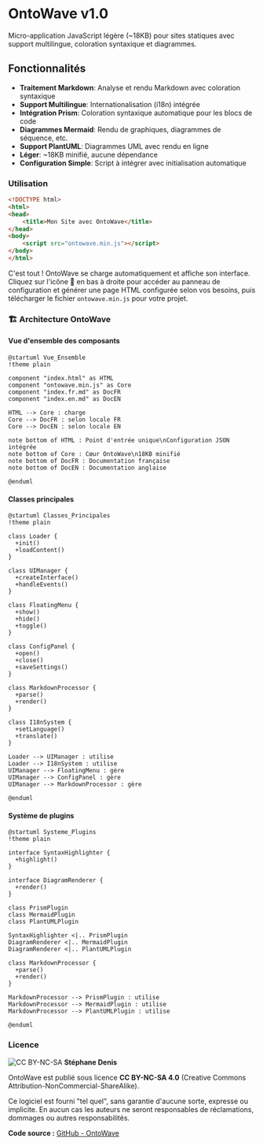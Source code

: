 # OntoWave v1.0

Micro-application JavaScript légère (~18KB) pour sites statiques avec support multilingue, coloration syntaxique et diagrammes.

## Fonctionnalités

- **Traitement Markdown**: Analyse et rendu Markdown avec coloration syntaxique
- **Support Multilingue**: Internationalisation (i18n) intégrée
- **Intégration Prism**: Coloration syntaxique automatique pour les blocs de code
- **Diagrammes Mermaid**: Rendu de graphiques, diagrammes de séquence, etc.
- **Support PlantUML**: Diagrammes UML avec rendu en ligne
- **Léger**: ~18KB minifié, aucune dépendance
- **Configuration Simple**: Script à intégrer avec initialisation automatique

### Utilisation

```html
<!DOCTYPE html>
<html>
<head>
    <title>Mon Site avec OntoWave</title>
</head>
<body>
    <script src="ontowave.min.js"></script>
</body>
</html>
```

C'est tout ! OntoWave se charge automatiquement et affiche son interface. Cliquez sur l'icône 🌊 en bas à droite pour accéder au panneau de configuration et générer une page HTML configurée selon vos besoins, puis télécharger le fichier `ontowave.min.js` pour votre projet.

### 🏗️ Architecture OntoWave

#### Vue d'ensemble des composants

```plantuml
@startuml Vue_Ensemble
!theme plain

component "index.html" as HTML
component "ontowave.min.js" as Core
component "index.fr.md" as DocFR
component "index.en.md" as DocEN

HTML --> Core : charge
Core --> DocFR : selon locale FR
Core --> DocEN : selon locale EN

note bottom of HTML : Point d'entrée unique\nConfiguration JSON intégrée
note bottom of Core : Cœur OntoWave\n18KB minifié
note bottom of DocFR : Documentation française
note bottom of DocEN : Documentation anglaise

@enduml
```

#### Classes principales

```plantuml
@startuml Classes_Principales
!theme plain

class Loader {
  +init()
  +loadContent()
}

class UIManager {
  +createInterface()
  +handleEvents()
}

class FloatingMenu {
  +show()
  +hide()
  +toggle()
}

class ConfigPanel {
  +open()
  +close()
  +saveSettings()
}

class MarkdownProcessor {
  +parse()
  +render()
}

class I18nSystem {
  +setLanguage()
  +translate()
}

Loader --> UIManager : utilise
Loader --> I18nSystem : utilise
UIManager --> FloatingMenu : gère
UIManager --> ConfigPanel : gère
UIManager --> MarkdownProcessor : gère

@enduml
```

#### Système de plugins

```plantuml
@startuml Systeme_Plugins
!theme plain

interface SyntaxHighlighter {
  +highlight()
}

interface DiagramRenderer {
  +render()
}

class PrismPlugin
class MermaidPlugin
class PlantUMLPlugin

SyntaxHighlighter <|.. PrismPlugin
DiagramRenderer <|.. MermaidPlugin
DiagramRenderer <|.. PlantUMLPlugin

class MarkdownProcessor {
  +parse()
  +render()
}

MarkdownProcessor --> PrismPlugin : utilise
MarkdownProcessor --> MermaidPlugin : utilise
MarkdownProcessor --> PlantUMLPlugin : utilise

@enduml
```

###  Licence

![CC BY-NC-SA](https://i.creativecommons.org/l/by-nc-sa/4.0/88x31.png) **Stéphane Denis**

OntoWave est publié sous licence **CC BY-NC-SA 4.0** (Creative Commons Attribution-NonCommercial-ShareAlike).

Ce logiciel est fourni "tel quel", sans garantie d'aucune sorte, expresse ou implicite. En aucun cas les auteurs ne seront responsables de réclamations, dommages ou autres responsabilités.

**Code source :** [GitHub - OntoWave](https://github.com/stephanedenis/OntoWave)
